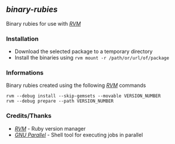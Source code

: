 ## _binary-rubies_

Binary rubies for use with [_RVM_](https://rvm.io)

### Installation

  - Download the selected package to a temporary directory
  - Install the binaries using `rvm mount -r /path/or/url/of/package` 

### Informations

Binary rubies created using the following [_RVM_](https://rvm.io) commands

```shell
rvm --debug install --skip-gemsets --movable VERSION_NUMBER
rvm --debug prepare --path VERSION_NUMBER
```

### Credits/Thanks

  - [_RVM_](https://rvm.io) - Ruby version manager
  - [_GNU Parallel_](https://www.gnu.org/software/parallel) - Shell tool for executing jobs in parallel
